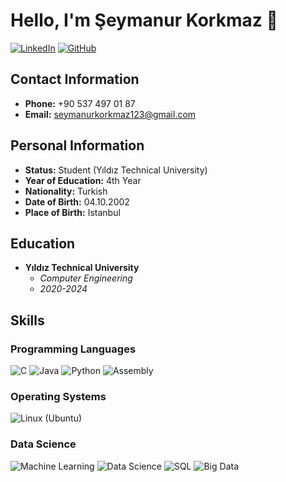 # Hello, I'm Şeymanur Korkmaz 👋

[![LinkedIn](https://img.shields.io/badge/LinkedIn-seymanur--korkmaz-blue)](https://www.linkedin.com/in/seymanur-korkmaz/)
[![GitHub](https://img.shields.io/badge/GitHub-seymaakorkmaz-lightgrey)](https://github.com/seymaakorkmaz)

## Contact Information
- **Phone:** +90 537 497 01 87
- **Email:** seymanurkorkmaz123@gmail.com

## Personal Information
- **Status:** Student (Yıldız Technical University)
- **Year of Education:** 4th Year
- **Nationality:** Turkish
- **Date of Birth:** 04.10.2002
- **Place of Birth:** Istanbul

## Education
- **Yıldız Technical University**
  - *Computer Engineering*
  - *2020-2024*

## Skills

### Programming Languages
<div>
  <img src="https://img.icons8.com/color/48/000000/c-programming.png" alt="C" title="C"/> 
  <img src="https://img.icons8.com/color/48/000000/java-coffee-cup-logo.png" alt="Java" title="Java"/>
  <img src="https://img.icons8.com/color/48/000000/python.png" alt="Python" title="Python"/>
  <img src="https://img.icons8.com/color/48/000000/assembly.png" alt="Assembly" title="Assembly"/>
</div>

### Operating Systems
<div>
  <img src="https://img.icons8.com/color/48/000000/linux.png" alt="Linux (Ubuntu)" title="Linux (Ubuntu)"/>
</div>

### Data Science
<div>
  <img src="https://img.icons8.com/color/48/000000/machine-learning.png" alt="Machine Learning" title="Machine Learning"/>
  <img src="https://img.icons8.com/fluent/48/000000/science.png" alt="Data Science" title="Data Science"/>
  <img src="https://img.icons8.com/fluent/48/000000/sql.png" alt="SQL" title="SQL"/>
  <img src="https://img.icons8.com/color/48/000000/big-data.png" alt="Big Data" title="Big Data"/>
</div>

